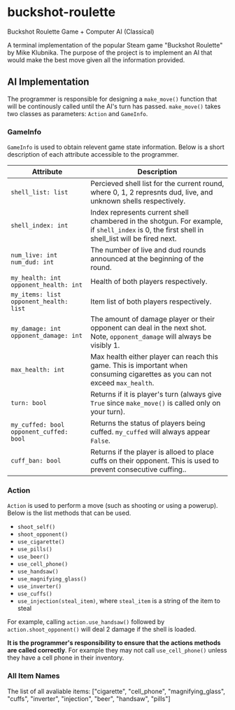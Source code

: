 # buckshot-roulette
Buckshot Roulette Game + Computer AI (Classical)

A terminal implementation of the popular Steam game "Buckshot Roulette" by Mike Klubnika. The purpose of the project is to implement an AI that would make the best move given all the information provided. 

## AI Implementation
The programmer is responsible for designing a ```make_move()``` function that will be continously called until the AI's turn has passed. ```make_move()``` takes two classes as parameters: ```Action``` and ```GameInfo```. 

### GameInfo
```GameInfo``` is used to obtain relevent game state information. Below is a short description of each attribute accessible to the programmer. 

| Attribute       | Description |
|-----------------|-----------------|
| ```shell_list: list```  | Percieved shell list for the current round, where 0, 1, 2 represnts dud, live, and unknown shells respectively.| 
| ```shell_index: int``` | Index represents current shell chambered in the shotgun. For example, if `shell_index` is 0, the first shell in shell_list will be fired next. | 
| ```num_live: int``` ```num_dud: int``` | The number of live and dud rounds announced at the beginning of the round.| 
| ```my_health: int``` ```opponent_health: int``` | Health of both players respectively.| 
| ```my_items: list``` ```opponent_health: list``` | Item list of both players respectively.| 
| ```my_damage: int``` ```opponent_damage: int``` | The amount of damage player or their opponent can deal in the next shot. Note, ```opponent_damage``` will always be visibly 1.| 
| ```max_health: int```| Max health either player can reach this game. This is important when consuming cigarettes as you can not exceed ```max_health```.| 
| ```turn: bool```|Returns if it is player's turn (always give ```True``` since ```make_move()``` is called only on your turn).| 
| ```my_cuffed: bool``` ```opponent_cuffed: bool``` | Returns the status of players being cuffed. ```my_cuffed``` will always appear ```False```.| 
| ```cuff_ban: bool```|Returns if the player is alloed to place cuffs on their opponent. This is used to prevent consecutive cuffing..| 


### Action
```Action``` is used to perform a move (such as shooting or using a powerup). Below is the list methods that can be used.
* ```shoot_self()```
* ```shoot_opponent()```
* ```use_cigarette()```
* ```use_pills()```
* ```use_beer()```
* ```use_cell_phone()```
* ```use_handsaw()```
* ```use_magnifying_glass()```
* ```use_inverter()```
* ```use_cuffs()```
* ```use_injection(steal_item)```, where ```steal_item``` is a string of the item to steal

For example, calling ```action.use_handsaw()``` followed by ```action.shoot_opponent()``` will deal 2 damage if the shell is loaded. 

**It is the programmer's responsibility to ensure that the actions methods are called correctly**. For example they may not call ```use_cell_phone()``` unless they have a cell phone in their inventory. 

### All Item Names
The list of all avaliable items: ["cigarette", "cell_phone", "magnifying_glass", "cuffs", "inverter", "injection", "beer", "handsaw", "pills"] 




